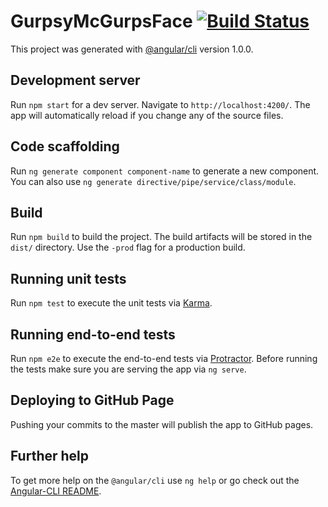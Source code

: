 # GurpsyMcGurpsFace [![Build Status](https://travis-ci.org/gurpsdomain/GurpsyMcGurpsFace.svg?branch=master)](https://travis-ci.org/gurpsdomain/GurpsyMcGurpsFace)

This project was generated with [@angular/cli](https://github.com/angular/angular-cli) version 1.0.0. 

## Development server
Run `npm start` for a dev server. Navigate to `http://localhost:4200/`. The app will automatically reload if you change any of the source files.

## Code scaffolding

Run `ng generate component component-name` to generate a new component. You can also use `ng generate directive/pipe/service/class/module`.

## Build

Run `npm build` to build the project. The build artifacts will be stored in the `dist/` directory. Use the `-prod` flag for a production build.

## Running unit tests

Run `npm test` to execute the unit tests via [Karma](https://karma-runner.github.io).

## Running end-to-end tests

Run `npm e2e` to execute the end-to-end tests via [Protractor](http://www.protractortest.org/).
Before running the tests make sure you are serving the app via `ng serve`.

## Deploying to GitHub Page

Pushing your commits to the master will publish the app to GitHub pages.

## Further help

To get more help on the `@angular/cli` use `ng help` or go check out the [Angular-CLI README](https://github.com/angular/angular-cli/blob/master/README.md).
